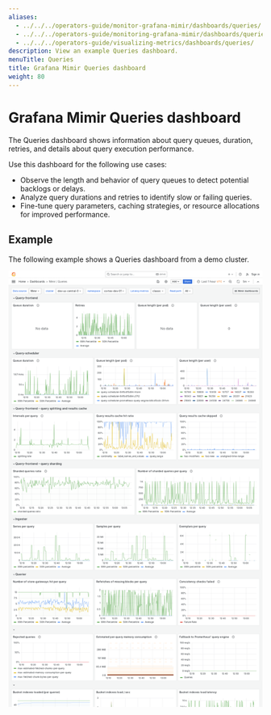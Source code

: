 ```yaml
---
aliases:
  - ../../../operators-guide/monitor-grafana-mimir/dashboards/queries/
  - ../../../operators-guide/monitoring-grafana-mimir/dashboards/queries/
  - ../../../operators-guide/visualizing-metrics/dashboards/queries/
description: View an example Queries dashboard.
menuTitle: Queries
title: Grafana Mimir Queries dashboard
weight: 80
---
```



# Grafana Mimir Queries dashboard

The Queries dashboard shows information about query queues, duration, retries, and details about query execution performance.

Use this dashboard for the following use cases:

- Observe the length and behavior of query queues to detect potential backlogs or delays.
- Analyze query durations and retries to identify slow or failing queries.
- Fine-tune query parameters, caching strategies, or resource allocations for improved performance.

## Example

The following example shows a Queries dashboard from a demo cluster.

![Grafana Mimir queries dashboard](mimir-queries.png)
